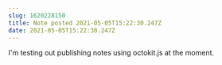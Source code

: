 ```yaml
---
slug: 1620228150
title: Note posted 2021-05-05T15:22:30.247Z
date: 2021-05-05T15:22:30.247Z
---
```

I'm testing out publishing notes using octokit.js at the moment.
